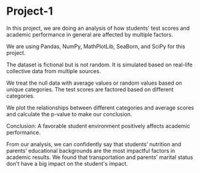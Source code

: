 # Project-1


In this project, we are doing an analysis of how students' test scores and academic performance in general are affected by multiple factors.

We are using Pandas, NumPy, MathPlotLib, SeaBorn, and SciPy for this project. 

The dataset is fictional but is not random. It is simulated based on real-life collective data from multiple sources. 

We treat the null data with average values or random values based on unique categories. The test scores are factored based on different categories.


We plot the relationships between different categories and average scores and calculate the p-value to make our conclusion.

Conclusion: A favorable student environment positively affects academic performance. 

From our analysis, we can confidently say that students’ nutrition and parents’ educational backgrounds are the most impactful factors in academic results. We found that transportation and parents' marital status don't have a big impact on the student's impact.
